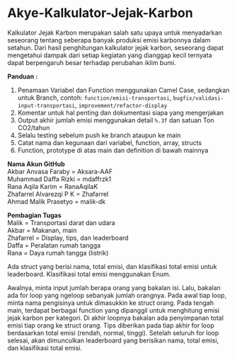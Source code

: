 # Akye-Kalkulator-Jejak-Karbon

Kalkulator Jejak Karbon merupakan salah satu upaya untuk menyadarkan seseorang tentang seberapa banyak produksi emisi karbonnya dalam setahun. Dari hasil penghitungan kalkulator jejak karbon, seseorang dapat mengetahui dampak dari setiap kegiatan yang dianggap kecil ternyata dapat berpengaruh besar terhadap perubahan iklim bumi.
  
**Panduan :**  
1. Penamaan 
Variabel dan Function menggunakan Camel Case, sedangkan untuk Branch, contoh: `function/emisi-transportasi`, `bugfix/validasi-input-transportasi`, `improvement/refactor-display` 
2. Komentar untuk hal penting dan dokumentasi siapa yang mengerjakan
3. Output akhir jumlah emisi menggunakan detail `%.3f` dan satuan Ton CO2/tahun
4. Selalu testing sebelum push ke branch ataupun ke main
5. Catat nama dan kegunaan dari variabel, function, array, structs
6. Function, prototype di atas main dan definition di bawah mainnya

**Nama Akun GitHub**  
Akbar Anvasa Faraby = Aksara-AAF  
Muhammad Daffa Rizki = mdaffrzk1  
Rana Aqila Karim = RanaAqilaK  
Zhafarrel Alvarezqi P K =  Zhafarrel  
Ahmad Malik Prasetyo = malik-dk  

**Pembagian Tugas**  
Malik = Transportasi darat dan udara  
Akbar = Makanan, main  
Zhafarrel = Display, tips, dan leaderboard  
Daffa = Peralatan rumah tangga  
Rana = Daya rumah tangga (listrik)   

Ada struct yang berisi nama, total emisi, dan klasifikasi total emisi untuk leaderboard. Klasifikasi total emisi menggunakan Enum.

Awalnya, minta input jumlah berapa orang yang bakalan isi. Lalu, bakalan ada for loop yang ngeloop sebanyak jumlah orangnya. Pada awal tiap loop, minta nama pengisinya untuk dimasukkin ke struct orang. Pada tengah main, terdapat berbagai function yang dipanggil untuk menghitung emisi jejak karbon per kategori. Di akhir loopnya bakalan ada penyimpanan total emisi tiap orang ke struct orang. Tips diberikan pada tiap akhir for loop berdasarkan total emisi (rendah, normal, tinggi). Setelah seluruh for loop selesai, akan dimunculkan leaderboard yang berisikan nama, total emisi, dan klasifikasi total emisi.
